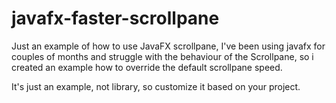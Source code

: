 # javafx-faster-scrollpane

Just an example of how to use JavaFX scrollpane, I've been using javafx for couples of months and struggle with the behaviour of the Scrollpane, so i created an example how to override the default scrollpane speed.

It's just an example, not library, so customize it based on your project.
